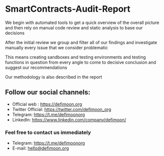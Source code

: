 # SmartContracts-Audit-Report

We begin with automated tools to get a quick overview of the overall picture and then rely on manual code review and static analysis to base our decisions

After the initial review we group and filter all of our findings and investigate manually every issue that we consider problematic 

This means creating sandboxes and testing environments and testing functions in question from every angle to come to decisive conclusion and suggest our recommendations

Our methodology is also described in the report 

## Follow our social channels:
- Official web : https://defimoon.org
- Twitter Official: https://twitter.com/defimoon_org
- Telegram: https://t.me/defimoonorg
- LinkedIn: https://www.linkedin.com/company/defimoon/

### Feel free to contact us immediately 
- Telegram: https://t.me/defimoonorg
- E-mail: hello@defimoon.org
